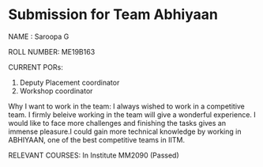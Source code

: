 Submission for Team Abhiyaan
============================

NAME :
Saroopa G

ROLL NUMBER:
ME19B163

CURRENT PORs:
1) Deputy Placement coordinator 
2) Workshop coordinator

Why I want to work in the team:
I always wished to work in a competitive team. I firmly beleive working in the team will give a wonderful experience. I would like to face more challenges and finishing the tasks gives an immense pleasure.I could gain more technical knowledge by working in ABHIYAAN, one of the best competitive teams in IITM. 

RELEVANT COURSES:
In Institute 
MM2090 (Passed)
